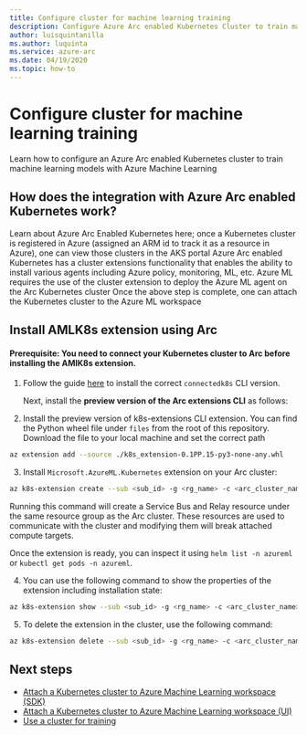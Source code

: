 ```yaml
---
title: Configure cluster for machine learning training
description: Configure Azure Arc enabled Kubernetes Cluster to train machine learning models with Azure Machine Learning
author: luisquintanilla
ms.author: luquinta
ms.service: azure-arc 
ms.date: 04/19/2020 
ms.topic: how-to 
---
```


# Configure cluster for machine learning training

Learn how to configure an Azure Arc enabled Kubernetes cluster to train machine learning models with Azure Machine Learning

## How does the integration with Azure Arc enabled Kubernetes work?

Learn about Azure Arc Enabled Kubernetes here; once a Kubernetes cluster is registered in Azure (assigned an ARM id to track it as a resource in Azure), one can view those clusters in the AKS portal
Azure Arc enabled Kubernetes has a cluster extensions functionality that enables the ability to install various agents including Azure policy, monitoring, ML, etc.
Azure ML requires the use of the cluster extension to deploy the Azure ML agent on the Arc Kubernetes cluster
Once the above step is complete, one can attach the Kubernetes cluster to the Azure ML workspace

## Install AMLK8s extension using Arc

#### Prerequisite: You need to connect your Kubernetes cluster to Arc before installing the AMlK8s extension.  
1. Follow the guide [here](https://docs.microsoft.com/en-us/azure/azure-arc/kubernetes/quickstart-connect-cluster) to install the correct `connectedk8s` CLI version.  

   Next, install the **preview version of the Arc extensions CLI** as follows:

2. Install the preview version of k8s-extensions CLI extension.  You can find the Python wheel file under `files` from the root of this repository. Download the file to your local machine and set the correct path
```bash
az extension add --source ./k8s_extension-0.1PP.15-py3-none-any.whl
```

3. Install `Microsoft.AzureML.Kubernetes` extension on your Arc cluster:

```bash
az k8s-extension create --sub <sub_id> -g <rg_name> -c <arc_cluster_name> --cluster-type connectedClusters  --extension-type Microsoft.AzureML.Kubernetes -n azureml-kubernetes-connector --release-train preview --config enableTraining=True
```

Running this command will create a Service Bus and Relay resource under the same resource group as the Arc cluster.  These resources are used to communicate with the cluster and modifying them will break attached compute targets.

Once the extension is ready, you can inspect it using `helm list -n azureml` or `kubectl get pods -n azureml`.

4. You can use the following command to show the properties of the extension including installation state:

```bash
az k8s-extension show --sub <sub_id> -g <rg_name> -c <arc_cluster_name> --cluster-type connectedclusters -n azureml-kubernetes-connector
```

5. To delete the extension in the cluster, use the following command:

```bash
az k8s-extension delete --sub <sub_id> -g <rg_name> -c <arc_cluster_name> --cluster-type connectedclusters -n azureml-kubernetes-connector
```


## Next steps

- [Attach a Kubernetes cluster to Azure Machine Learning workspace (SDK)](/machine-learning/how-to-attach-compute-targets)
- [Attach a Kubernetes cluster to Azure Machine Learning workspace (UI)](/machine-learning/how-to-attach-compute-studio)
- [Use a cluster for training](/machine-learning/how-to-set-up-training-targets)